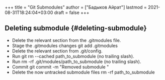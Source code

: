 +++
title = "Git Submodules"
author = ["Бадыков Айрат"]
lastmod = 2021-08-31T18:24:04+03:00
draft = false
+++

## Deleting submodule {#deleting-submodule}

-   Delete the relevant section from the .gitmodules file.
-   Stage the .gitmodules changes git add .gitmodules
-   Delete the relevant section from .git/config.
-   Run git rm --cached path\_to\_submodule (no trailing slash).
-   Run rm -rf .git/modules/path\_to\_submodule (no trailing slash).
-   Commit git commit -m "Removed submodule "
-   Delete the now untracked submodule files rm -rf path\_to\_submodule
